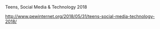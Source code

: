 Teens, Social Media & Technology 2018

http://www.pewinternet.org/2018/05/31/teens-social-media-technology-2018/